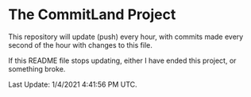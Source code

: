 # The CommitLand Project

This repository will update (push) every hour, with commits made every second of the hour with changes to this file.

If this README file stops updating, either I have ended this project, or something broke.

Last Update: 1/4/2021 4:41:56 PM UTC.